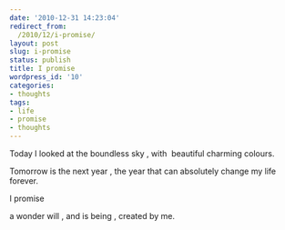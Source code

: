 ```yaml
---
date: '2010-12-31 14:23:04'
redirect_from:
  /2010/12/i-promise/
layout: post
slug: i-promise
status: publish
title: I promise
wordpress_id: '10'
categories:
- thoughts
tags:
- life
- promise
- thoughts
---
```


Today I looked at the boundless sky , with  beautiful charming colours.

Tomorrow is the next year , the year that can absolutely change my life forever.

I promise

a wonder will , and is being , created by me.
